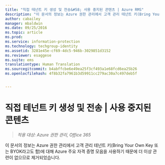 ```yaml
---
title: "직접 테넌트 키 생성 및 전송&#58; 사용 중지된 콘텐츠 | Azure RMS"
description: "이 문서의 정보는 Azure 권한 관리에서 고객 관리 테넌트 키(Bring Your Own Key 또는 BYOK라고도 함)에 대해 Azure 주요 자격 증명 모음을 사용하기 때문에 더 이상 관련이 없으므로 제거되었습니다."
author: cabailey
manager: mbaldwin
ms.date: 09/25/2016
ms.topic: article
ms.prod: 
ms.service: information-protection
ms.technology: techgroup-identity
ms.assetid: 3281e45e-cf69-4dc5-946b-3029851d3152
ms.reviewer: esaggese
ms.suite: ems
translationtype: Human Translation
ms.sourcegitcommit: b4abffcbe6e49ea25f3cf493a1e68fcd6ea25b26
ms.openlocfilehash: 4f8b32fa7961b3d59911cc279ac30a7c497deb5f


---
```


# 직접 테넌트 키 생성 및 전송 | 사용 중지된 콘텐츠

>*적용 대상: Azure 권한 관리, Office 365*

이 문서의 정보는 Azure 권한 관리에서 고객 관리 테넌트 키(Bring Your Own Key 또는 BYOK라고도 함)에 대해 Azure 주요 자격 증명 모음을 사용하기 때문에 더 이상 관련이 없으므로 제거되었습니다. 


<!--HONumber=Sep16_HO5-->


